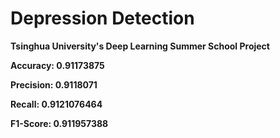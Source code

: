 # Depression Detection

**Tsinghua University's Deep Learning Summer School Project**

**Accuracy:  0.91173875**

**Precision:  0.9118071**

**Recall:  0.9121076464**

**F1-Score:  0.911957388**
